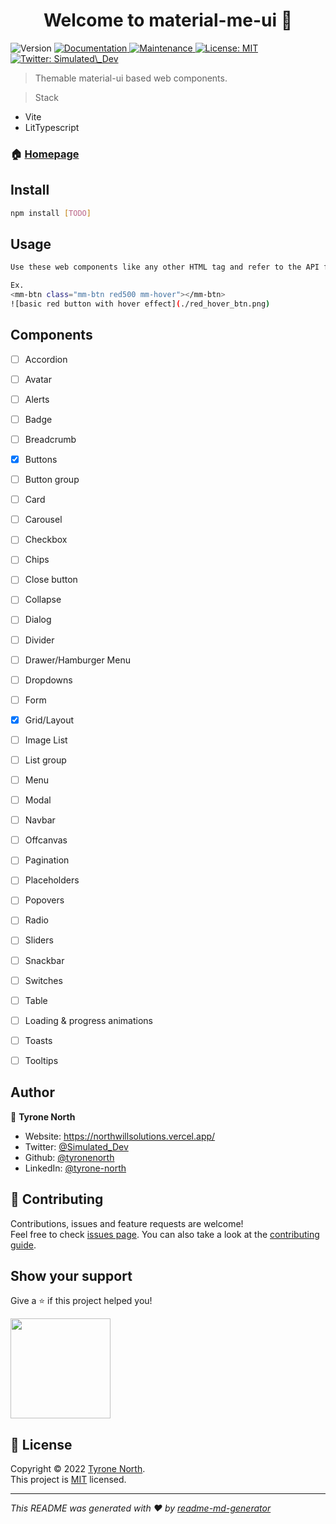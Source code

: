 <h1 align="center">Welcome to material-me-ui 👋</h1>
<p>
  <img alt="Version" src="https://img.shields.io/badge/version-0.0.1-blue.svg?cacheSeconds=2592000" />
  <a href="https://github.com/tyronenorth/material-me-ui#readme" target="_blank">
    <img alt="Documentation" src="https://img.shields.io/badge/documentation-yes-brightgreen.svg" />
  </a>
  <a href="https://github.com/tyronenorth/material-me-ui/graphs/commit-activity" target="_blank">
    <img alt="Maintenance" src="https://img.shields.io/badge/Maintained%3F-yes-green.svg" />
  </a>
  <a href="https://github.com/tyronenorth/material-me-ui/blob/master/LICENSE" target="_blank">
    <img alt="License: MIT" src="https://img.shields.io/github/license/tyronenorth/material-me-ui" />
  </a>
  <a href="https://twitter.com/Simulated\_Dev" target="_blank">
    <img alt="Twitter: Simulated\_Dev" src="https://img.shields.io/twitter/follow/Simulated_Dev.svg?style=social" />
  </a>
</p>

> Themable material-ui based web components.

> Stack
* Vite
* LitTypescript


### 🏠 [Homepage](https://github.com/tyronenorth/material-me-ui)

## Install

```sh
npm install [TODO]
```

## Usage

```sh
Use these web components like any other HTML tag and refer to the API for more details on usage.

Ex.
<mm-btn class="mm-btn red500 mm-hover"></mm-btn>
![basic red button with hover effect](./red_hover_btn.png)
```

## Components

* [ ] Accordion
* [ ] Avatar
* [ ] Alerts
* [ ] Badge
* [ ] Breadcrumb
* [x] Buttons
* [ ] Button group
* [ ] Card
* [ ] Carousel
* [ ] Checkbox
* [ ] Chips
* [ ] Close button
* [ ] Collapse
* [ ] Dialog
* [ ] Divider
* [ ] Drawer/Hamburger Menu
* [ ] Dropdowns
* [ ] Form
* [x] Grid/Layout
* [ ] Image List
* [ ] List group
* [ ] Menu
* [ ] Modal
* [ ] Navbar
* [ ] Offcanvas
* [ ] Pagination
* [ ] Placeholders
* [ ] Popovers
* [ ] Radio
* [ ] Sliders
* [ ] Snackbar
* [ ] Switches 
* [ ] Table
* [ ] Loading & progress animations
* [ ] Toasts
* [ ] Tooltips




## Author

👤 **Tyrone North**

* Website: https://northwillsolutions.vercel.app/
* Twitter: [@Simulated\_Dev](https://twitter.com/Simulated\_Dev)
* Github: [@tyronenorth](https://github.com/tyronenorth)
* LinkedIn: [@tyrone-north](https://linkedin.com/in/tyrone-north)

## 🤝 Contributing

Contributions, issues and feature requests are welcome!<br />Feel free to check [issues page](https://github.com/tyronenorth/material-me-ui/issues). You can also take a look at the [contributing guide](https://github.com/tyronenorth/material-me-ui/blob/master/CONTRIBUTING.md).

## Show your support

Give a ⭐️ if this project helped you!

<a href="https://www.patreon.com/Sim\_Dev">
  <img src="https://c5.patreon.com/external/logo/become_a_patron_button@2x.png" width="160">
</a>

## 📝 License

Copyright © 2022 [Tyrone North](https://github.com/tyronenorth).<br />
This project is [MIT](https://github.com/tyronenorth/material-me-ui/blob/master/LICENSE) licensed.

***
_This README was generated with ❤️ by [readme-md-generator](https://github.com/kefranabg/readme-md-generator)_